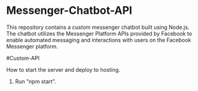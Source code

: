 # Messenger-Chatbot-API
This repository contains a custom messenger chatbot built using Node.js. The chatbot utilizes the Messenger Platform APIs provided by Facebook to enable automated messaging and interactions with users on the Facebook Messenger platform.

#Custom-API

How to start the server and deploy to hosting.

1. Run "npm start".